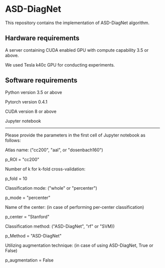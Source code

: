 # ASD-DiagNet
This repository contains the implementation of ASD-DiagNet algorithm.


## Hardware requirements
A server containing CUDA enabled GPU with compute capability 3.5 or above. 

We used Tesla k40c GPU for conducting experiments.

## Software requirements
Python version 3.5 or above

Pytorch version 0.4.1

CUDA version 8 or above

Jupyter notebook

-----------------------------
Please provide the parameters in the first cell of Jupyter notebook as follows:

Atlas name: ("cc200", "aal", or "dosenbach160")

p_ROI = "cc200"


Number of k for k-fold cross-validation:

p_fold = 10


Classification mode: ("whole" or "percenter")

p_mode = "percenter"


Name of the center: (in case of performing per-center classification)

p_center = "Stanford"


Classification method: ("ASD-DiagNet", "rf" or "SVM))

p_Method = "ASD-DiagNet"


Utilizing augmentation technique: (in case of using ASD-DiagNet, True or False)

p_augmentation = False


